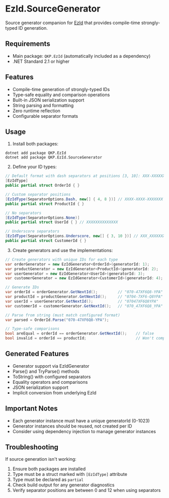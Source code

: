# EzId.SourceGenerator

Source generator companion for [EzId](https://github.com/qkhaipham/ezid) that provides compile-time strongly-typed ID generation.

## Requirements

- Main package: `QKP.EzId` (automatically included as a dependency)
- .NET Standard 2.1 or higher

## Features

- Compile-time generation of strongly-typed IDs
- Type-safe equality and comparison operations
- Built-in JSON serialization support
- String parsing and formatting
- Zero runtime reflection
- Configurable separator formats

## Usage

1. Install both packages:
```shell
dotnet add package QKP.EzId
dotnet add package QKP.EzId.SourceGenerator
```

2. Define your ID types:
```csharp
// Default format with dash separators at positions [3, 10]: XXX-XXXXXXX-XXX
[EzIdType]
public partial struct OrderId { }

// Custom separator positions
[EzIdType(SeparatorOptions.Dash, new[] { 4, 8 })] // XXXX-XXXX-XXXXXXX
public partial struct ProductId { }

// No separators
[EzIdType(SeparatorOptions.None)]
public partial struct UserId { } // XXXXXXXXXXXXXX

// Underscore separators
[EzIdType(SeparatorOptions.Underscore, new[] { 3, 10 })] // XXX_XXXXXXX_XXX
public partial struct CustomerId { }
```

3. Create generators and use the implementations:
```csharp
// Create generators with unique IDs for each type
var orderGenerator = new EzIdGenerator<OrderId>(generatorId: 1);
var productGenerator = new EzIdGenerator<ProductId>(generatorId: 2);
var userGenerator = new EzIdGenerator<UserId>(generatorId: 3);
var customerGenerator = new EzIdGenerator<CustomerId>(generatorId: 4);

// Generate IDs
var orderId = orderGenerator.GetNextId();         // "070-47XF6Q8-YPA"
var productId = productGenerator.GetNextId();     // "0704-7XF6-Q8YPA"
var userId = userGenerator.GetNextId();           // "07047XF6Q8YPA"
var customerId = customerGenerator.GetNextId();   // "070_47XF6Q8_YPA"

// Parse from string (must match configured format)
var parsed = OrderId.Parse("070-47XF6Q8-YPA");

// Type-safe comparisons
bool areEqual = orderId == orderGenerator.GetNextId();    // false
bool invalid = orderId == productId;                      // Won't compile - different types!
```

## Generated Features
- Generator support via EzIdGenerator<T>
- Parse() and TryParse() methods
- ToString() with configured separators
- Equality operators and comparisons
- JSON serialization support
- Implicit conversion from underlying EzId

## Important Notes
- Each generator instance must have a unique generatorId (0-1023)
- Generator instances should be reused, not created per ID
- Consider using dependency injection to manage generator instances

## Troubleshooting

If source generation isn't working:
1. Ensure both packages are installed
2. Type must be a struct marked with `[EzIdType]` attribute
3. Type must be declared as `partial`
4. Check build output for any generator diagnostics
5. Verify separator positions are between 0 and 12 when using separators
